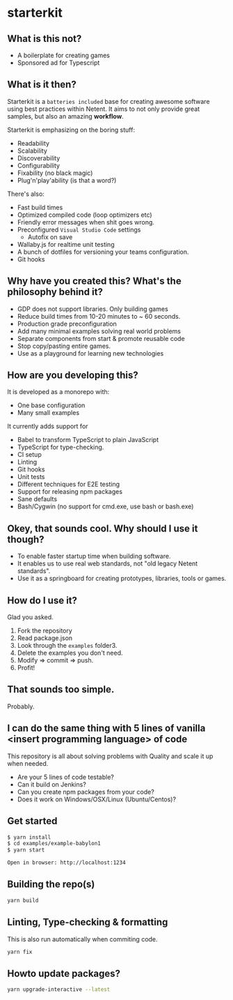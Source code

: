 # starterkit

## What is this not?

- A boilerplate for creating games
- Sponsored ad for Typescript

## What is it then?

Starterkit is a `batteries included` base for creating awesome software using best practices within Netent.
It aims to not only provide great samples, but also an amazing **workflow**.

Starterkit is emphasizing on the boring stuff:

- Readability
- Scalability
- Discoverability
- Configurability
- Fixability (no black magic)
- Plug'n'play'ability (is that a word?)

There's also:

- Fast build times
- Optimized compiled code (loop optimizers etc)
- Friendly error messages when shit goes wrong.
- Preconfigured `Visual Studio Code` settings
  - Autofix on save
- Wallaby.js for realtime unit testing
- A bunch of dotfiles for versioning your teams configuration.
- Git hooks

## Why have you created this? What's the philosophy behind it?

- GDP does not support libraries. Only building games
- Reduce build times from 10-20 minutes to ~ 60 seconds.
- Production grade preconfiguration
- Add many minimal examples solving real world problems
- Separate components from start & promote reusable code
- Stop copy/pasting entire games.
- Use as a playground for learning new technologies

## How are you developing this?

It is developed as a monorepo with:

- One base configuration
- Many small examples

It currently adds support for

- Babel to transform TypeScript to plain JavaScript
- TypeScript for type-checking.
- CI setup
- Linting
- Git hooks
- Unit tests
- Different techniques for E2E testing
- Support for releasing npm packages
- Sane defaults
- Bash/Cygwin (no support for cmd.exe, use bash or bash.exe)

## Okey, that sounds cool. Why should **I** use it though?

- To enable faster startup time when building software.
- It enables us to use real web standards, not "old legacy Netent standards".
- Use it as a springboard for creating prototypes, libraries, tools or games.

## How do I use it?

Glad you asked.

1.  Fork the repository
2.  Read package.json
3.  Look through the `examples` folder3.
4.  Delete the examples you don't need.
5.  Modify => commit => push.
6.  Profit!

## That sounds too simple.

Probably.

## I can do the same thing with 5 lines of vanilla \<insert programming language> of code

This repository is all about solving problems with Quality and scale it up when needed.

- Are your 5 lines of code testable?
- Can it build on Jenkins?
- Can you create npm packages from your code?
- Does it work on Windows/OSX/Linux (Ubuntu/Centos)?

## Get started

```sh
$ yarn install
$ cd examples/example-babylon1
$ yarn start

Open in browser: http://localhost:1234
```

## Building the repo(s)

```sh
yarn build
```

## Linting, Type-checking & formatting

This is also run automatically when commiting code.

```sh
yarn fix
```

## Howto update packages?

```sh
yarn upgrade-interactive --latest
```
